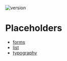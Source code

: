 ![version](https://img.shields.io/badge/uswds-3.3.0-4287f5.svg?style=flat)

# Placeholders

- [forms](/components/forms.md)
- [list](/components/list.md)
- [typography](/components/typography.md)